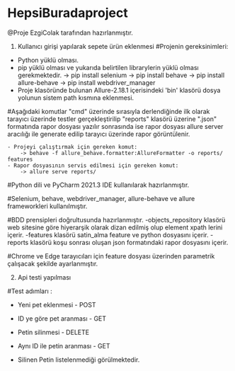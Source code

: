 # HepsiBuradaproject

@Proje EzgiColak tarafından hazırlanmıştır.

1) Kullanıcı girişi yapılarak sepete ürün eklenmesi
#Projenin gereksinimleri:
 - Python yüklü olması.
 - pip yüklü olması ve yukarıda belirtilen librarylerin yüklü olması gerekmektedir.
    -> pip install selenium
    -> pip install behave
    -> pip install allure-behave
    -> pip install webdriver_manager
 - Proje klasöründe bulunan Allure-2.18.1 içerisindeki 'bin' klasörü dosya yolunun sistem path kısmına eklenmesi.

#Aşağıdaki komutlar "cmd" üzerinde sırasıyla derlendiğinde ilk olarak tarayıcı üzerinde testler gerçekleştirilip
"reports" klasörü üzerine ".json" formatında rapor dosyası yazılır sonrasında ise rapor dosyası allure server
aracılığı ile generate edilip tarayıcı üzerinde rapor görüntülenir.

    - Projeyi çalıştırmak için gereken komut:
        -> behave -f allure_behave.formatter:AllureFormatter -o reports/ features
    - Rapor dosyasının servis edilmesi için gereken komut:
        -> allure serve reports/

#Python dili ve PyCharm 2021.3 IDE kullanılarak hazırlanmıştır.

#Selenium, behave, webdriver_manager, allure-behave ve allure frameworkleri kullanılmıştır.

#BDD prensipleri doğrultusunda hazırlanmıştır.
    -objects_repository klasörü web sitesine göre hiyerarşik olarak dizan edilmiş olup element xpath lerini içerir.
    -features klasörü satin_alma feature ve python dosyasını içerir.
    -reports klasörü koşu sonrası oluşan json formatındaki rapor dosyasını içerir.

#Chrome ve Edge tarayıcıları için feature dosyası üzerinden parametrik çalışacak şekilde ayarlanmıştır.

2) Api testi yapılması

#Test adımları :
- Yeni pet eklenmesi - POST 
- ID ye göre pet aranması - GET 
- Petin silinmesi - DELETE 
- Aynı ID ile petin aranması - GET 

- Silinen Petin listelenmediği görülmektedir.






